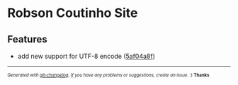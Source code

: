 # Robson Coutinho Site



## Features
  - add new support for UTF-8 encode
  ([5af04a8f](https://github.com/robsonc/robsonchub.io.git/commit/5af04a8fe18a3cf6a65bdf719aaa0f2f8b434976))





---
<sub><sup>*Generated with [git-changelog](https://github.com/rafinskipg/git-changelog). If you have any problems or suggestions, create an issue.* :) **Thanks** </sub></sup>
